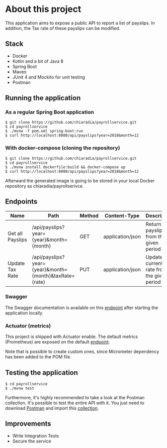 # About this project

This application aims to expose a public API to report a list of payslips. In addition, the Tax rate of these payslips can be modified.

## Stack
- Docker
- Kotlin and a bit of Java 8
- Spring Boot
- Maven
- JUnit 4 and Mockito for unit testing
- Postman

## Running the application

### As a regular Spring Boot application 
    $ git clone https://github.com/chiaradia/payrollservice.git
    $ cd payrollservice
    $ ./mvnw -f pom.xml spring-boot:run
    $ curl http://localhost:8080/api/payslips?year=2018&month=12

### With docker-compose (cloning the repository)  
    
    $ git clone https://github.com/chiaradia/payrollservice.git
    $ cd payrollservice
    $ ./mvnw install dockerfile:build && docker-compose up
    $ curl http://localhost:8080/api/payslips?year=2018&month=12
    
Afterward the generated image is going to be stored in your local Docker repository as chiaradia/payrollserivce.

## Endpoints
| Name 	| Path 	| Method 	| Content-Type 	| Description 	|
|------	|------	|--------	|--------------	|-------------	|
|   Get all Payslips   	|   /api/payslips?year={year}&month={month}   	|     GET   	| application/json              	| Return all payslips from the given period           	|
|   Update Tax Rate   	|   /api/payslips?year={year}&month={month}&taxRate={rate}   	|      PUT  	| application/json             	|     Update the current tax rate from the given period       	|

### Swagger 

The Swagger documentation is available on this [endpoint](http://localhost:8080/swagger-ui.html) after starting the application locally. 

### Actuator (metrics) 

This project is shipped with Actuator enable. The default metrics (Prometheus) are exposed on the default [endpoint](http://localhost:8080/actuator/prometheus).

Note that is possible to create custom ones, since Micrometer dependency has been added to the POM file.

## Testing the application
    $ cd payrollservice
    $ ./mvnw test

Furthermore, it's highly recommended to take a look at the Postman collection. It's possible to test the entire API with it. You just need to download [Postman](https://www.getpostman.com/apps) and import this [collection](https://github.com/chiaradia/payrollservice/blob/master/postman/PayrollService_LuizFelipe.postman_collection.json).

## Improvements

 - Write Integration Tests
 - Secure the service